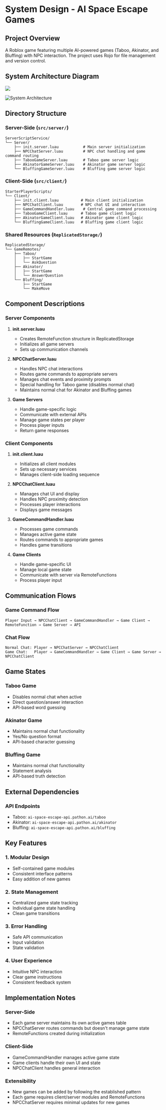 # System Design - AI Space Escape Games

## Project Overview
A Roblox game featuring multiple AI-powered games (Taboo, Akinator, and Bluffing) with NPC interaction. The project uses Rojo for file management and version control.

## System Architecture Diagram
[![](https://mermaid.ink/img/pako:eNqVV9tu2zgQ_RWCRYEEkN06sRNbXSyQddptH1Jk4z6tnQdaomwisihIVC6N8-_l1SIpOomVh_ByZoYzhzNDP8OEphjGcFWhcg1-XS4KwL-PH8EVIgWY0k1JC1ywWq1f5-gJV0dz9f_2WK3uZKY54djejKS4I1o3S2VjARUMSNjRjKGK4UppnCUVKVl9vIBKSHw_CsKUxJzwYT-R437eoOa2RU3XyKB-Xk_bmY_7F23wd1SkOa7mYsyPueFTveSj2xH3TsC1i3W7YfnlACwPxPcLLSnVB5RjaTx4RPFd3JECMVppCTP1hYAr9U_eZBkpVlrKTPebwkWqJrvBjssZru5x9SaXCma4lBNFohiTBHeoVBhFZS3HISo1SlM5C-K65CjcK-QYQIgcbXJHTtioTY6WsMnZL2TI0EI2N2GhV7j5-sgzpkA5uLj-0aXE3bVcla7xxTkivbpECe7hOkEl7qGS9EvE1rToI_KJCZh1EOPf25JIIy1h4-fbwkuNvN3n9Q0uc5IghlMw40bQCndcbyEGAfdehhu8oQyH74Lemy-gnH5yIT0gi5ZQ4m9c1Hf_NbhmhBYL6N2A8CVqTZmVA6wV9QOu3mnQMNEaNCvvN3iF7vAVvceOqVcu6g1d5vQR6Fqgr6paNGvzI05bCHakWkIdyYIQgeuKPpINYU98sCkZLyzHt37_oUWBExGLGvCCDi4RQ-BbTh92CKWTFyKeIkgi7cYGer2_twtodsEDYWvAa5A5UOcEW6vvBBSJTW6rbJiAun6HYmGLfb1XbWRr1cNgu5VVlaCc_EatP23TFDo7p_S2raYY3LeaV3Df7VZBiNuaPEdU41SdGMiDcKTabU8ug2Mj62334NaCxN_QhtkCHU_eEgi59pbMq77qhrmPNL1tSLN597atphXcd7tUEOL2pBBkO60wL6cq0qZihh99SkZEoSlEDd65ZcUc_CXjJfV8awqZgFun5CoRN-phKa-AKkE39GFBrxDa7tgnkcLdKHtmFSoUa8-MAoYi3kZS5P3e6y99-UmrDe_sYrlbGPx7qZJlBw1eR96X93KmKZWGvzNW6jK13T0k3IjshVsPCDc0eyWsV0OoVPD-JCIqy3Nd4oQnEljiNbon1Lz-bAdUVb0kNVrmGFghfLW6zthTy0OSo7q-xBmo7IINMpLn8YdsIv6imlX0DscfTk9P9bj3QFK2jgfl4xdPjfoRc0XTJjda0mE2zNBBWtT72deC0sPOstr9PNA60BifZYODdehoGx3ZAOHDvFFPNhPUAR6h8UEK-HtyJ4zG7xO2VPjN2KHatmX1tqhNrMhOP5vfjqgKVNTePIdIB27VzsgtipFX6loWuwq0QTdRIy8LWwodBVbhj-zyGHmFMPLrnaazexqe1JFVEiIr2QWFX2AEN5jnKElhDJ-F-AKyNeavURjzYYoz1ORMvNtfOBQ1jM6eigTGrGpwBCvarNZm0pQprxSXBPGH_wbGGcprvlqi4n9KnTmMn-EjjHsno8_90_HpcMT_xsPJyWAUwScYTz73R3x8fnY2mZzzb_ASwd9SxaA_Gown58OT4eDkfDI8G45e_gB5ZqS2?type=png)](https://mermaid.live/edit#pako:eNqVV9tu2zgQ_RWCRYEEkN06sRNbXSyQddptH1Jk4z6tnQdaomwisihIVC6N8-_l1SIpOomVh_ByZoYzhzNDP8OEphjGcFWhcg1-XS4KwL-PH8EVIgWY0k1JC1ywWq1f5-gJV0dz9f_2WK3uZKY54djejKS4I1o3S2VjARUMSNjRjKGK4UppnCUVKVl9vIBKSHw_CsKUxJzwYT-R437eoOa2RU3XyKB-Xk_bmY_7F23wd1SkOa7mYsyPueFTveSj2xH3TsC1i3W7YfnlACwPxPcLLSnVB5RjaTx4RPFd3JECMVppCTP1hYAr9U_eZBkpVlrKTPebwkWqJrvBjssZru5x9SaXCma4lBNFohiTBHeoVBhFZS3HISo1SlM5C-K65CjcK-QYQIgcbXJHTtioTY6WsMnZL2TI0EI2N2GhV7j5-sgzpkA5uLj-0aXE3bVcla7xxTkivbpECe7hOkEl7qGS9EvE1rToI_KJCZh1EOPf25JIIy1h4-fbwkuNvN3n9Q0uc5IghlMw40bQCndcbyEGAfdehhu8oQyH74Lemy-gnH5yIT0gi5ZQ4m9c1Hf_NbhmhBYL6N2A8CVqTZmVA6wV9QOu3mnQMNEaNCvvN3iF7vAVvceOqVcu6g1d5vQR6Fqgr6paNGvzI05bCHakWkIdyYIQgeuKPpINYU98sCkZLyzHt37_oUWBExGLGvCCDi4RQ-BbTh92CKWTFyKeIkgi7cYGer2_twtodsEDYWvAa5A5UOcEW6vvBBSJTW6rbJiAun6HYmGLfb1XbWRr1cNgu5VVlaCc_EatP23TFDo7p_S2raYY3LeaV3Df7VZBiNuaPEdU41SdGMiDcKTabU8ug2Mj62334NaCxN_QhtkCHU_eEgi59pbMq77qhrmPNL1tSLN597atphXcd7tUEOL2pBBkO60wL6cq0qZihh99SkZEoSlEDd65ZcUc_CXjJfV8awqZgFun5CoRN-phKa-AKkE39GFBrxDa7tgnkcLdKHtmFSoUa8-MAoYi3kZS5P3e6y99-UmrDe_sYrlbGPx7qZJlBw1eR96X93KmKZWGvzNW6jK13T0k3IjshVsPCDc0eyWsV0OoVPD-JCIqy3Nd4oQnEljiNbon1Lz-bAdUVb0kNVrmGFghfLW6zthTy0OSo7q-xBmo7IINMpLn8YdsIv6imlX0DscfTk9P9bj3QFK2jgfl4xdPjfoRc0XTJjda0mE2zNBBWtT72deC0sPOstr9PNA60BifZYODdehoGx3ZAOHDvFFPNhPUAR6h8UEK-HtyJ4zG7xO2VPjN2KHatmX1tqhNrMhOP5vfjqgKVNTePIdIB27VzsgtipFX6loWuwq0QTdRIy8LWwodBVbhj-zyGHmFMPLrnaazexqe1JFVEiIr2QWFX2AEN5jnKElhDJ-F-AKyNeavURjzYYoz1ORMvNtfOBQ1jM6eigTGrGpwBCvarNZm0pQprxSXBPGH_wbGGcprvlqi4n9KnTmMn-EjjHsno8_90_HpcMT_xsPJyWAUwScYTz73R3x8fnY2mZzzb_ASwd9SxaA_Gown58OT4eDkfDI8G45e_gB5ZqS2)

![System Architecture](figure.jpg)

## Directory Structure

### Server-Side (`src/server/`)
```
ServerScriptService/
└── Server/
    ├── init.server.luau           # Main server initialization
    ├── NPCChatServer.luau         # NPC chat handling and game command routing
    ├── TabooGameServer.luau       # Taboo game server logic
    ├── AkinatorGameServer.luau    # Akinator game server logic
    └── BluffingGameServer.luau    # Bluffing game server logic
```

### Client-Side (`src/client/`)
```
StarterPlayerScripts/
└── Client/
    ├── init.client.luau          # Main client initialization
    ├── NPCChatClient.luau        # NPC chat UI and interaction
    ├── GameCommandHandler.luau    # Central game command processing
    ├── TabooGameClient.luau      # Taboo game client logic
    ├── AkinatorGameClient.luau   # Akinator game client logic
    └── BluffingGameClient.luau   # Bluffing game client logic
```

### Shared Resources (`ReplicatedStorage/`)
```
ReplicatedStorage/
└── GameRemotes/
    ├── Taboo/
    │   ├── StartGame
    │   └── AskQuestion
    ├── Akinator/
    │   ├── StartGame
    │   └── AnswerQuestion
    └── Bluffing/
        ├── StartGame
        └── MakeMove
```

## Component Descriptions

### Server Components

1. **init.server.luau**
   - Creates RemoteFunction structure in ReplicatedStorage
   - Initializes all game servers
   - Sets up communication channels

2. **NPCChatServer.luau**
   - Handles NPC chat interactions
   - Routes game commands to appropriate servers
   - Manages chat events and proximity prompts
   - Special handling for Taboo game (disables normal chat)
   - Maintains normal chat for Akinator and Bluffing games

3. **Game Servers**
   - Handle game-specific logic
   - Communicate with external APIs
   - Manage game states per player
   - Process player inputs
   - Return game responses

### Client Components

1. **init.client.luau**
   - Initializes all client modules
   - Sets up necessary services
   - Manages client-side loading sequence

2. **NPCChatClient.luau**
   - Manages chat UI and display
   - Handles NPC proximity detection
   - Processes player interactions
   - Displays game messages

3. **GameCommandHandler.luau**
   - Processes game commands
   - Manages active game state
   - Routes commands to appropriate games
   - Handles game transitions

4. **Game Clients**
   - Handle game-specific UI
   - Manage local game state
   - Communicate with server via RemoteFunctions
   - Process player input

## Communication Flows

### Game Command Flow
```
Player Input → NPCChatClient → GameCommandHandler → Game Client → RemoteFunction → Game Server → API
```

### Chat Flow
```
Normal Chat: Player → NPCChatServer → NPCChatClient
Game Chat:   Player → GameCommandHandler → Game Client → Game Server → NPCChatClient
```

## Game States

### Taboo Game
- Disables normal chat when active
- Direct question/answer interaction
- API-based word guessing

### Akinator Game
- Maintains normal chat functionality
- Yes/No question format
- API-based character guessing

### Bluffing Game
- Maintains normal chat functionality
- Statement analysis
- API-based truth detection

## External Dependencies

### API Endpoints
- Taboo: `ai-space-escape-api.pathon.ai/taboo`
- Akinator: `ai-space-escape-api.pathon.ai/akinator`
- Bluffing: `ai-space-escape-api.pathon.ai/bluffing`

## Key Features

### 1. Modular Design
- Self-contained game modules
- Consistent interface patterns
- Easy addition of new games

### 2. State Management
- Centralized game state tracking
- Individual game state handling
- Clean game transitions

### 3. Error Handling
- Safe API communication
- Input validation
- State validation

### 4. User Experience
- Intuitive NPC interaction
- Clear game instructions
- Consistent feedback system

## Implementation Notes

### Server-Side
- Each game server maintains its own active games table
- NPCChatServer routes commands but doesn't manage game state
- RemoteFunctions created during initialization

### Client-Side
- GameCommandHandler manages active game state
- Game clients handle their own UI and state
- NPCChatClient handles general interaction

### Extensibility
- New games can be added by following the established pattern
- Each game requires client/server modules and RemoteFunctions
- NPCChatServer requires minimal updates for new games 